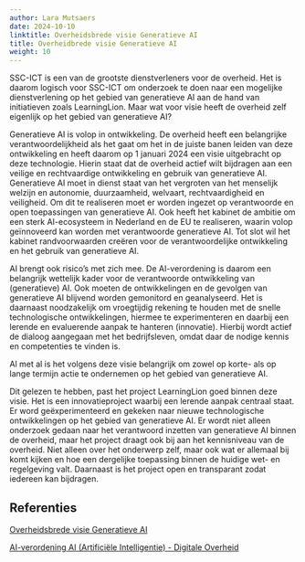 ```yaml
---
author: Lara Mutsaers
date: 2024-10-10
linktitle: Overheidsbrede visie Generatieve AI
title: Overheidbrede visie Generatieve AI
weight: 10
---
```


SSC-ICT is een van de grootste dienstverleners voor de overheid. Het is daarom logisch voor SSC-ICT om onderzoek te doen naar een mogelijke dienstverlening op het gebied van generatieve AI aan de hand van initiatieven zoals LearningLion. Maar wat voor visie heeft de overheid zelf eigenlijk op het gebied van generatieve AI?

Generatieve AI is volop in ontwikkeling. De overheid heeft een belangrijke verantwoordelijkheid als het gaat om het in de juiste banen leiden van deze ontwikkeling en heeft daarom op 1 januari 2024 een visie uitgebracht op deze technologie. Hierin staat dat de overheid actief wilt bijdragen aan een veilige en rechtvaardige ontwikkeling en gebruik van generatieve AI. Generatieve AI moet in dienst staat van het vergroten van het menselijk welzijn en autonomie, duurzaamheid, welvaart, rechtvaardigheid en veiligheid. Om dit te realiseren moet er worden ingezet op verantwoorde en open toepassingen van generatieve AI. Ook heeft het kabinet de ambitie om een sterk AI-ecosysteem in Nederland en de EU te realiseren, waarin volop geïnnoveerd kan worden met verantwoorde generatieve AI. Tot slot wil het kabinet randvoorwaarden creëren voor de verantwoordelijke ontwikkeling en het gebruik van generatieve AI.

AI brengt ook risico’s met zich mee. De AI-verordening is daarom een belangrijk wettelijk kader voor de verantwoorde ontwikkeling van (generatieve) AI. Ook moeten de ontwikkelingen en de gevolgen van generatieve AI blijvend worden gemonitord en geanalyseerd. Het is daarnaast noodzakelijk om vroegtijdig rekening te houden met de snelle technologische ontwikkelingen, hiermee te experimenteren en daarbij een lerende en evaluerende aanpak te hanteren (innovatie). Hierbij wordt actief de dialoog aangegaan met het bedrijfsleven, omdat daar de nodige kennis en competenties te vinden is.

Al met al is het volgens deze visie belangrijk om zowel op korte- als op lange termijn actie te ondernemen op het gebied van generatieve AI. 

Dit gelezen te hebben, past het project LearningLion goed binnen deze visie. Het is een innovatieproject waarbij een lerende aanpak centraal staat. Er word geëxperimenteerd en gekeken naar nieuwe technologische ontwikkelingen op het gebied van generatieve AI. Er wordt niet alleen onderzoek gedaan naar het verantwoord inzetten van generatieve AI binnen de overheid, maar het project draagt ook bij aan het kennisniveau van de overheid. Niet alleen over het onderwerp zelf, maar ook wat er allemaal bij komt kijken en hoe een dergelijke toepassing binnen de huidige wet- en regelgeving valt. Daarnaast is het project open en transparant zodat iedereen kan bijdragen.

## Referenties 
[Overheidsbrede visie Generatieve AI](https://open.overheid.nl/documenten/9aa7b64a-be51-4e6a-ad34-26050b8a67ef/file)

[AI-verordening AI (Artificiële Intelligentie) - Digitale Overheid](https://www.digitaleoverheid.nl/overzicht-van-alle-onderwerpen/nieuwe-technologieen-data-en-ethiek/artificiele-intelligentie-ai/ai-verordening/)
